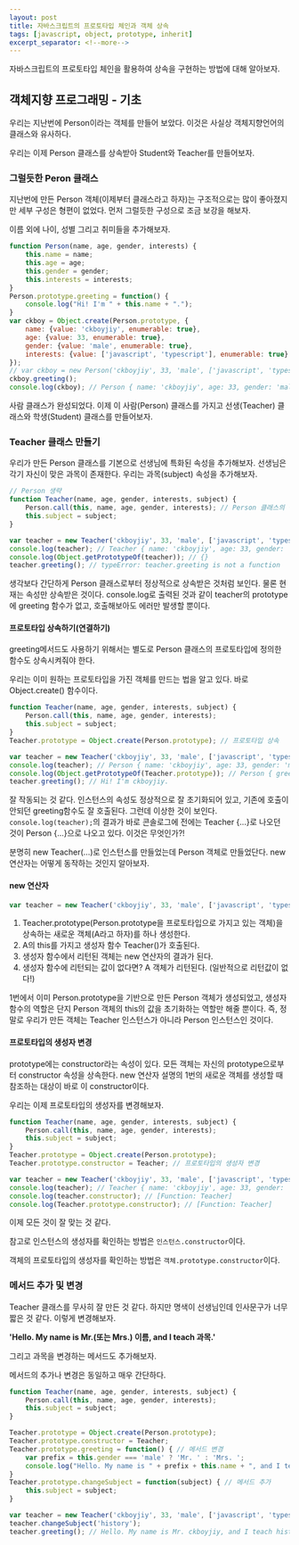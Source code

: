 ```yaml
---
layout: post
title: 자바스크립트의 프로토타입 체인과 객체 상속
tags: [javascript, object, prototype, inherit]
excerpt_separator: <!--more-->
---
```


자바스크립트의 프로토타입 체인을 활용하여 상속을 구현하는 방법에 대해 알아보자.
<!--more-->

## 객체지향 프로그래밍 - 기초
우리는 지난번에 Person이라는 객체를 만들어 보았다. 이것은 사실상 객체지향언어의 클래스와 유사하다.

우리는 이제 Person 클래스를 상속받아 Student와 Teacher를 만들어보자.

### 그럴듯한 Peron 클래스
지난번에 만든 Person 객체(이제부터 클래스라고 하자)는 구조적으로는 많이 좋아졌지만 세부 구성은 형편이 없었다.
먼저 그럴듯한 구성으로 조금 보강을 해보자.

이름 외에 나이, 성별 그리고 취미들을 추가해보자.

```javascript
function Person(name, age, gender, interests) {
    this.name = name;
    this.age = age;
    this.gender = gender;
    this.interests = interests;
}
Person.prototype.greeting = function() {
    console.log("Hi! I'm " + this.name + ".");
}
var ckboy = Object.create(Person.prototype, {
    name: {value: 'ckboyjiy', enumerable: true},
    age: {value: 33, enumerable: true},
    gender: {value: 'male', enumerable: true},
    interests: {value: ['javascript', 'typescript'], enumerable: true}
});
// var ckboy = new Person('ckboyjiy', 33, 'male', ['javascript', 'typescript']);
ckboy.greeting();
console.log(ckboy); // Person { name: 'ckboyjiy', age: 33, gender: 'male', interests: ['javascript', 'typescript'] }
```

사람 클래스가 완성되었다.
이제 이 사람(Person) 클래스를 가지고 선생(Teacher) 클래스와 학생(Student) 클래스를 만들어보자.

### Teacher 클래스 만들기
우리가 만든 Person 클래스를 기본으로 선생님에 특화된 속성을 추가해보자.
선생님은 각기 자신이 맞은 과목이 존재한다. 우리는 과목(subject) 속성을 추가해보자.

```javascript
// Person 생략
function Teacher(name, age, gender, interests, subject) {
    Person.call(this, name, age, gender, interests); // Person 클래스의 생성자 함수를 호출하여 속성을 상속
    this.subject = subject;
}

var teacher = new Teacher('ckboyjiy', 33, 'male', ['javascript', 'typescript'], 'mathematics');
console.log(teacher); // Teacher { name: 'ckboyjiy', age: 33, gender: 'male', interests: ['javascript', 'typescript'], subject: 'mathematics' }
console.log(Object.getPrototypeOf(teacher)); // {}
teacher.greeting(); // typeError: teacher.greeting is not a function
```

생각보다 간단하게 Person 클래스로부터 정상적으로 상속받은 것처럼 보인다. 물론 현재는 속성만 상속받은 것이다.
console.log로 출력된 것과 같이 teacher의 prototype에 greeting 함수가 없고, 호출해보아도 에러만 발생할 뿐이다.

#### 프로토타입 상속하기(연결하기)
greeting메서드도 사용하기 위해서는 별도로 Person 클래스의 프로토타입에 정의한 함수도 상속시켜줘야 한다.

우리는 이미 원하는 프로토타입을 가진 객체를 만드는 법을 알고 있다. 바로 Object.create() 함수이다.

```javascript
function Teacher(name, age, gender, interests, subject) {
    Person.call(this, name, age, gender, interests);
    this.subject = subject;
}
Teacher.prototype = Object.create(Person.prototype); // 프로토타입 상속

var teacher = new Teacher('ckboyjiy', 33, 'male', ['javascript', 'typescript'], 'mathematics');
console.log(teacher); // Person { name: 'ckboyjiy', age: 33, gender: 'male', interests: ['javascript', 'typescript'], subject: 'mathematics' }
console.log(Object.getPrototypeOf(Teacher.prototype)); // Person { greeting: [Function] }
teacher.greeting(); // Hi! I'm ckboyjiy.
```
잘 작동되는 것 같다. 인스턴스의 속성도 정상적으로 잘 초기화되어 있고, 기존에 호출이 안되던 greeting함수도 잘 호출된다.
그런데 이상한 것이 보인다. <code>console.log(teacher);</code>의 결과가 바로 콘솔로그에 전에는 Teacher {...}로 나오던 것이 Person {...}으로 나오고 있다.
이것은 무엇인가?!

분명히 new Teacher(...)로 인스턴스를 만들었는데 Person 객체로 만들었단다.
new 연산자는 어떻게 동작하는 것인지 알아보자.

#### new 연산자
```javascript
var teacher = new Teacher('ckboyjiy', 33, 'male', ['javascript', 'typescript'], 'mathematics');
```

1. Teacher.prototype(Person.prototype을 프로토타입으로 가지고 있는 객체)을 상속하는 새로운 객체(A라고 하자)를 하나 생성한다.
2. A의 this를 가지고 생성자 함수 Teacher()가 호출된다.
3. 생성자 함수에서 리턴된 객체는 new 연산자의 결과가 된다.
4. 생성자 함수에 리턴되는 값이 없다면? A 객체가 리턴된다. (일반적으로 리턴값이 없다!)

1번에서 이미 Person.prototype을 기반으로 만든 Person 객체가 생성되었고, 생성자 함수의 역할은 단지 Person 객체의 this의 값을 초기화하는 역할만 해줄 뿐이다.
즉, 정말로 우리가 만든 객체는 Teacher 인스턴스가 아니라 Person 인스턴스인 것이다.

#### 프로토타입의 생성자 변경
prototype에는 constructor라는 속성이 있다. 모든 객체는 자신의 prototype으로부터 constructor 속성을 상속한다.
new 연산자 설명의 1번의 새로운 객체를 생성할 때 참조하는 대상이 바로 이 constructor이다.

우리는 이제 프로토타입의 생성자를 변경해보자.
```javascript
function Teacher(name, age, gender, interests, subject) {
    Person.call(this, name, age, gender, interests);
    this.subject = subject;
}
Teacher.prototype = Object.create(Person.prototype);
Teacher.prototype.constructor = Teacher; // 프로토타입의 생성자 변경

var teacher = new Teacher('ckboyjiy', 33, 'male', ['javascript', 'typescript'], 'mathematics');
console.log(teacher); // Teacher { name: 'ckboyjiy', age: 33, gender: 'male', interests: ['javascript', 'typescript'], subject: 'mathematics' }
console.log(teacher.constructor); // [Function: Teacher]
console.log(Teacher.prototype.constructor); // [Function: Teacher]
```

이제 모든 것이 잘 맞는 것 같다.

참고로 인스턴스의 생성자를 확인하는 방법은 <code>인스턴스.constructor</code>이다.

객체의 프로토타입의 생성자를 확인하는 방법은 <code>객체.prototype.constructor</code>이다.

### 메서드 추가 및 변경
Teacher 클래스를 무사히 잘 만든 것 같다.
하지만 명색이 선생님인데 인사문구가 너무 짧은 것 같다. 이렇게 변경해보자.

**'Hello. My name is Mr.(또는 Mrs.) 이름, and I teach 과목.'**

그리고 과목을 변경하는 메서드도 추가해보자.

메서드의 추가나 변경은 동일하고 매우 간단하다.
```javascript
function Teacher(name, age, gender, interests, subject) {
    Person.call(this, name, age, gender, interests);
    this.subject = subject;
}

Teacher.prototype = Object.create(Person.prototype);
Teacher.prototype.constructor = Teacher;
Teacher.prototype.greeting = function() { // 메서드 변경
    var prefix = this.gender === 'male' ? 'Mr. ' : 'Mrs. ';
    console.log("Hello. My name is " + prefix + this.name + ", and I teach " + this.subject + ".");
}
Teacher.prototype.changeSubject = function(subject) { // 메서드 추가
    this.subject = subject;
}

var teacher = new Teacher('ckboyjiy', 33, 'male', ['javascript', 'typescript'], 'mathematics');
teacher.changeSubject('history');
teacher.greeting(); // Hello. My name is Mr. ckboyjiy, and I teach history.
```


